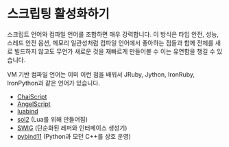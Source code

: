 # 스크립팅 활성화하기

스크립트 언어와 컴파일 언어를 조합하면 매우 강력합니다. 이 방식은 타입 안전, 성능, 스레드 안전 옵션, 메모리 일관성처럼 컴파일 언어에서 좋아하는 점들과 함께 전체를 새로 빌드하지 않고도 무언가 새로운 것을 재빠르게 만들어볼 수 이는 유연함을 챙길 수 있습니다.

VM 기반 컴파일 언어는 이미 이런 점을 배워서 JRuby, Jython, IronRuby, IronPython과 같은 언어가 있습니다.

 * [ChaiScript](http://chaiscript.com/)
 * [AngelScript](http://www.angelcode.com/angelscript/)
 * [luabind](http://www.rasterbar.com/products/luabind.html)
 * [sol2](https://github.com/ThePhD/sol2) (Lua를 위해 만들어짐)
 * [SWIG](http://www.swig.org/) (단순화된 레퍼와 인터페이스 생성기)
 * [pybind11](https://pybind11.readthedocs.io/en/stable/) (Python과 모던 C++를 상호 운영)
